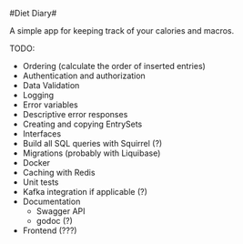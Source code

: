 #Diet Diary#

A simple app for keeping track of your calories and macros.

TODO:
* Ordering (calculate the order of inserted entries)
* Authentication and authorization
* Data Validation
* Logging
* Error variables
* Descriptive error responses
* Creating and copying EntrySets
* Interfaces
* Build all SQL queries with Squirrel (?)
* Migrations (probably with Liquibase)
* Docker
* Caching with Redis
* Unit tests
* Kafka integration if applicable (?)
* Documentation
    * Swagger API
    * godoc (?)
* Frontend (???)
